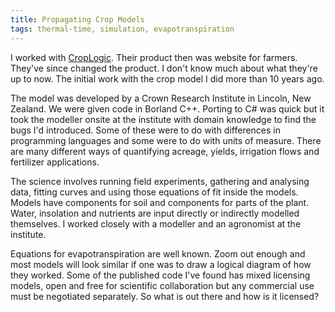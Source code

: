 ```yaml
---
title: Propagating Crop Models
tags: thermal-time, simulation, evapotranspiration
---
```

I worked with [CropLogic](/cv#croplogic). Their product then was website for
farmers. They've since changed the product. I don't know much about what
they're up to now. The initial work with the crop model I did more than 10
years ago.

The model was developed by a Crown Research Institute in Lincoln, New Zealand.
We were given code in Borland C++. Porting to C# was quick but it took the
modeller onsite at the institute with domain knowledge to find the bugs I'd
introduced. Some of these were to do with differences in programming languages
and some were to do with units of measure. There are many different ways of
quantifying acreage, yields, irrigation flows and fertilizer applications.

The science involves running field experiments, gathering and analysing data,
fitting curves and using those equations of fit inside the models. Models have
components for soil and components for parts of the plant. Water, insolation
and nutrients are input directly or indirectly modelled themselves. I worked
closely with a modeller and an agronomist at the institute.

Equations for evapotranspiration are well known. Zoom out enough and most
models will look similar if one was to draw a logical diagram of how they
worked.  Some of the published code I've found has mixed licensing models, open
and free for scientific collaboration but any commercial use must be negotiated
separately.  So what is out there and how is it licensed?
